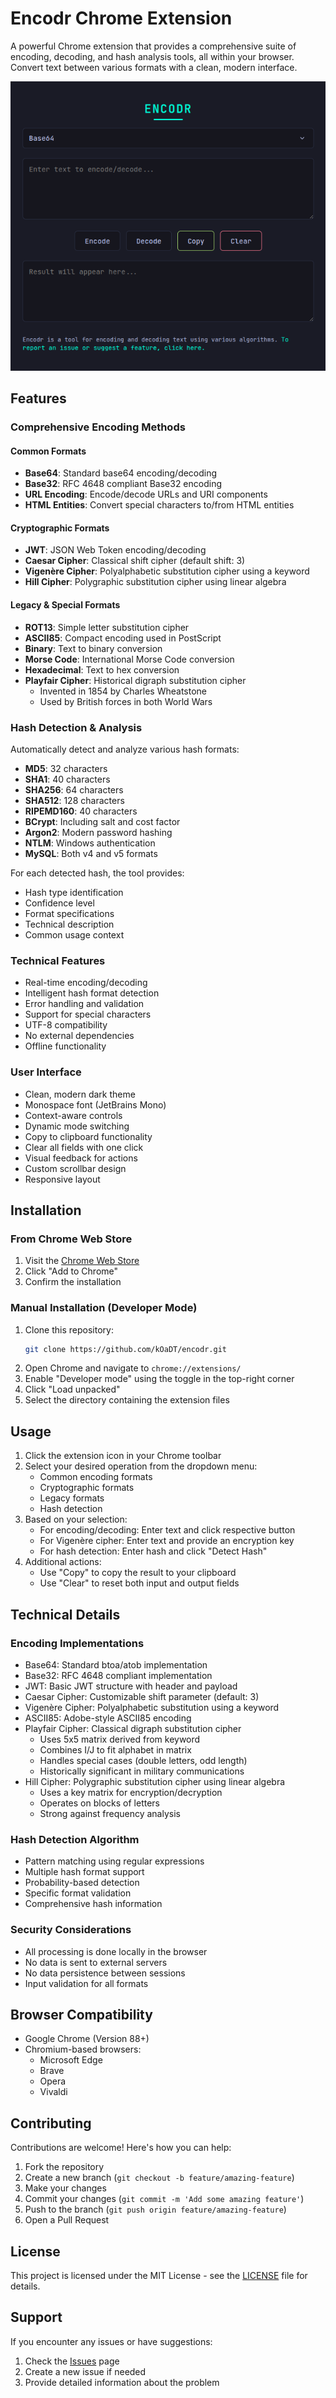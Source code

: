 # Encodr Chrome Extension

A powerful Chrome extension that provides a comprehensive suite of encoding, decoding, and hash analysis tools, all within your browser. Convert text between various formats with a clean, modern interface.

![Extension Screenshot](images/screenshot.png)

## Features

### Comprehensive Encoding Methods

#### Common Formats
- **Base64**: Standard base64 encoding/decoding
- **Base32**: RFC 4648 compliant Base32 encoding
- **URL Encoding**: Encode/decode URLs and URI components
- **HTML Entities**: Convert special characters to/from HTML entities

#### Cryptographic Formats
- **JWT**: JSON Web Token encoding/decoding
- **Caesar Cipher**: Classical shift cipher (default shift: 3)
- **Vigenère Cipher**: Polyalphabetic substitution cipher using a keyword
- **Hill Cipher**: Polygraphic substitution cipher using linear algebra

#### Legacy & Special Formats
- **ROT13**: Simple letter substitution cipher
- **ASCII85**: Compact encoding used in PostScript
- **Binary**: Text to binary conversion
- **Morse Code**: International Morse Code conversion
- **Hexadecimal**: Text to hex conversion
- **Playfair Cipher**: Historical digraph substitution cipher
  - Invented in 1854 by Charles Wheatstone
  - Used by British forces in both World Wars

### Hash Detection & Analysis
Automatically detect and analyze various hash formats:
- **MD5**: 32 characters
- **SHA1**: 40 characters
- **SHA256**: 64 characters
- **SHA512**: 128 characters
- **RIPEMD160**: 40 characters
- **BCrypt**: Including salt and cost factor
- **Argon2**: Modern password hashing
- **NTLM**: Windows authentication
- **MySQL**: Both v4 and v5 formats

For each detected hash, the tool provides:
- Hash type identification
- Confidence level
- Format specifications
- Technical description
- Common usage context

### Technical Features
- Real-time encoding/decoding
- Intelligent hash format detection
- Error handling and validation
- Support for special characters
- UTF-8 compatibility
- No external dependencies
- Offline functionality

### User Interface
- Clean, modern dark theme
- Monospace font (JetBrains Mono)
- Context-aware controls
- Dynamic mode switching
- Copy to clipboard functionality
- Clear all fields with one click
- Visual feedback for actions
- Custom scrollbar design
- Responsive layout

## Installation

### From Chrome Web Store
1. Visit the [Chrome Web Store](https://chromewebstore.google.com/detail/base64-converter/mbmknbmpajagofnlcaoajkgammegbblg?authuser=0&hl=fr&pli=1)
2. Click "Add to Chrome"
3. Confirm the installation

### Manual Installation (Developer Mode)
1. Clone this repository:
   ```bash
   git clone https://github.com/kOaDT/encodr.git
   ```
2. Open Chrome and navigate to `chrome://extensions/`
3. Enable "Developer mode" using the toggle in the top-right corner
4. Click "Load unpacked"
5. Select the directory containing the extension files

## Usage

1. Click the extension icon in your Chrome toolbar
2. Select your desired operation from the dropdown menu:
   - Common encoding formats
   - Cryptographic formats
   - Legacy formats
   - Hash detection
3. Based on your selection:
   - For encoding/decoding: Enter text and click respective button
   - For Vigenère cipher: Enter text and provide an encryption key
   - For hash detection: Enter hash and click "Detect Hash"
4. Additional actions:
   - Use "Copy" to copy the result to your clipboard
   - Use "Clear" to reset both input and output fields

## Technical Details

### Encoding Implementations
- Base64: Standard btoa/atob implementation
- Base32: RFC 4648 compliant implementation
- JWT: Basic JWT structure with header and payload
- Caesar Cipher: Customizable shift parameter (default: 3)
- Vigenère Cipher: Polyalphabetic substitution using a keyword
- ASCII85: Adobe-style ASCII85 encoding
- Playfair Cipher: Classical digraph substitution cipher
  * Uses 5x5 matrix derived from keyword
  * Combines I/J to fit alphabet in matrix
  * Handles special cases (double letters, odd length)
  * Historically significant in military communications
- Hill Cipher: Polygraphic substitution cipher using linear algebra
  * Uses a key matrix for encryption/decryption
  * Operates on blocks of letters
  * Strong against frequency analysis

### Hash Detection Algorithm
- Pattern matching using regular expressions
- Multiple hash format support
- Probability-based detection
- Specific format validation
- Comprehensive hash information

### Security Considerations
- All processing is done locally in the browser
- No data is sent to external servers
- No data persistence between sessions
- Input validation for all formats

## Browser Compatibility

- Google Chrome (Version 88+)
- Chromium-based browsers:
  - Microsoft Edge
  - Brave
  - Opera
  - Vivaldi

## Contributing

Contributions are welcome! Here's how you can help:

1. Fork the repository
2. Create a new branch (`git checkout -b feature/amazing-feature`)
3. Make your changes
4. Commit your changes (`git commit -m 'Add some amazing feature'`)
5. Push to the branch (`git push origin feature/amazing-feature`)
6. Open a Pull Request

## License

This project is licensed under the MIT License - see the [LICENSE](LICENSE) file for details.

## Support

If you encounter any issues or have suggestions:
1. Check the [Issues](https://github.com/kOaDT/encodr/issues) page
2. Create a new issue if needed
3. Provide detailed information about the problem
